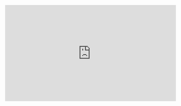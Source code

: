 <iframe width="560" height="315" src="https://www.youtube.com/embed/UYrICNW4VYc" frameborder="0" allowfullscreen></iframe>
